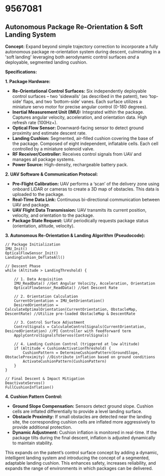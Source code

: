 # 9567081

## Autonomous Package Re-Orientation & Soft Landing System

**Concept:** Expand beyond simple trajectory correction to incorporate a fully autonomous package re-orientation system during descent, culminating in a 'soft landing' leveraging both aerodynamic control surfaces *and* a deployable, segmented landing cushion.

**Specifications:**

**1. Package Hardware:**

*   **Re-Orientational Control Surfaces:** Six independently deployable control surfaces – two 'sidewalls' (as described in the patent), two ‘top-side’ flaps, and two ‘bottom-side’ vanes. Each surface utilizes a miniature servo motor for precise angular control (0-180 degrees).
*   **Inertial Measurement Unit (IMU):** Integrated within the package. Captures angular velocity, acceleration, and orientation data. High refresh rate (100Hz+).
*   **Optical Flow Sensor:** Downward-facing sensor to detect ground proximity and estimate descent rate.
*   **Landing Cushion:** Segmented, air-filled cushion covering the base of the package. Composed of eight independent, inflatable cells. Each cell controlled by a miniature solenoid valve.
*   **RF Receiver/Controller:** Receives control signals from UAV and manages all package systems.
*   **Power Source:** High-density, rechargeable battery pack.

**2. UAV Software & Communication Protocol:**

*   **Pre-Flight Calibration:** UAV performs a ‘scan’ of the delivery zone using onboard LiDAR or cameras to create a 3D map of obstacles. This data is uploaded to the package.
*   **Real-Time Data Link:** Continuous bi-directional communication between UAV and package.
*   **UAV Flight Data Transmission:** UAV transmits its current position, velocity, and orientation to the package.
*   **Package State Request:** UAV periodically requests package status (orientation, altitude, velocity).

**3. Autonomous Re-Orientation & Landing Algorithm (Pseudocode):**

```
// Package Initialization
IMU_Init()
OpticalFlowSensor_Init()
LandingCushion_DeflateAll()

// Descent Phase
while (Altitude > LandingThreshold) {

    // 1. Data Acquisition
    IMU_ReadData() //Get Angular Velocity, Acceleration, Orientation
    OpticalFlowSensor_ReadData() //Get Descent Rate
    
    // 2. Orientation Calculation
    CurrentOrientation = IMU_GetOrientation()
    DesiredOrientation = CalculateOptimalOrientation(CurrentOrientation, ObstacleMap, DescentRate) //Utilize pre-loaded ObstacleMap & DescentRate
    
    // 3. Control Surface Adjustment
    ControlSignals = CalculateControlSignals(CurrentOrientation, DesiredOrientation) //PI Controller with feedforward term
    ApplyControlSignalsToServos(ControlSignals)

    // 4. Landing Cushion Control (triggered at low altitude)
    if (Altitude < CushionActivationThreshold) {
        CushionPattern = DetermineCushionPattern(GroundSlope, ObstacleProximity) //Distribute inflation based on ground conditions
        ActivateCushionPattern(CushionPattern)
    }
}

// Final Descent & Impact Mitigation
DeactivateServos()
FullCushionInflation()
```

**4. Cushion Pattern Control:**

*   **Ground Slope Compensation:** Sensors detect ground slope. Cushion cells are inflated differentially to provide a level landing surface.
*   **Obstacle Proximity:** If small obstacles are detected near the landing site, the corresponding cushion cells are inflated more aggressively to provide additional protection.
*   **Dynamic Adjustment:** Cushion inflation is monitored in real-time. If the package tilts during the final descent, inflation is adjusted dynamically to maintain stability.



This expands on the patent’s control surface concept by adding a dynamic, intelligent landing system and introducing the concept of a segmented, adaptable landing cushion. This enhances safety, increases reliability, and expands the range of environments in which packages can be delivered.